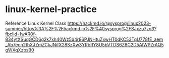 # linux-kernel-practice
Reference Linux Kernel Class
https://hackmd.io/@sysprog/linux2023-summer/https%3A%2F%2Fhackmd.io%2F%40sysprog%2FSJxzu7zo3?fbclid=IwAR0f-834ytXSuqGCD6g2k7xh40Wz5b4r86PJNHtuZxwHT0dKC53TqU778fE_aem_Ab7ecn2thXJZmZCkJNifX28SzXw3YRbRY8U5bVTDS6Z8C2D5AIWPZrAQ5gWXqXzbsB0
